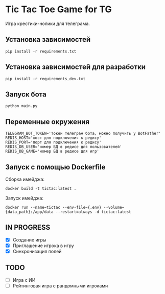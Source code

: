 # Tic Tac Toe Game for TG

Игра крестики-нолики для телеграма.

## Установка зависимостей

```console
pip install -r requirements.txt
```

## Установка зависимостей для разработки

```console
pip install -r requirements_dev.txt
```

## Запуск бота

```console
python main.py
```

## Переменные окружения

```text
TELEGRAM_BOT_TOKEN='токен телеграм бота, можно получить у BotFather'
REDIS_HOST='хост для подключения к редису'
REDIS_PORT='порт для подключения к редису'
REDIS_DB_USER='номер БД в редисе для пользователей'
REDIS_DB_GAME='номер БД в редисе для игр'
```

## Запуск с помощью Dockerfile

Сборка имейджа:
```console
docker build -t tictac:latest .
```

Запуск имейджа:
```console
docker run --name=tictac --env-file={.env} --volume={data_path}:/app/data --restart=always -d tictac:latest
```

## IN PROGRESS

- [X] Создание игры
- [X] Приглашение игрока в игру
- [X] Синхронизация полей

## TODO

- [ ] Игра с ИИ
- [ ] Рейтинговая игра с рандомными игроками
